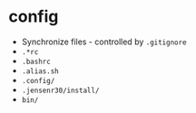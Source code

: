 # config

- Synchronize files - controlled by `.gitignore`
-  `.*rc`
- `.bashrc`
- `.alias.sh`
- `.config/`
- `.jensenr30/install/`
- `bin/`
